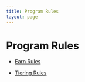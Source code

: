 ```yaml
---
title: Program Rules
layout: page
---
```


# Program Rules

* [Earn Rules](./rules/earn)

* [Tiering Rules](./rules/tiers)

